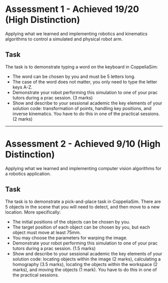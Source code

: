 # Assessment 1 - Achieved 19/20 (High Distinction)
Applying what we learned and implementing robotics and kinematics algorithms to control a simulated and physical robot arm.
## **Task** 
The task is to demonstrate typing a word on the keyboard in CoppeliaSim:
- The word can be chosen by you and must be 5 letters long.
- The case of the word does not matter, you only need to type the letter keys A-Z.
- Demonstrate your robot performing this simulation to one of your prac tutors during a prac session. (3 marks)
- Show and describe to your sessional academic the key elements of your solution code: transformation of points, handling key positions, and inverse kinematics. You have to do this in one of the practical sessions. (2 marks)

---

# Assessment 2 - Achieved 9/10 (High Distinction)
Applying what we learned and implementing computer vision algorithms for a robotics application.
## **Task**
The task is to demonstrate a pick-and-place task in CoppeliaSim. There are 5 objects in the scene that you will need to detect, and then move to a new location. More specifically:

- The initial positions of the objects can be chosen by you.
- The target position of each object can be chosen by you, but each object must move at least 75mm.
- You may choose the parameters for warping the image.
- Demonstrate your robot performing this simulation to one of your prac tutors during a prac session. (1.5 marks)
- Show and describe to your sessional academic the key elements of your solution code: locating objects within the image (2 marks), calculating a homography (3.5 marks), locating the objects within the workspace (2 marks), and moving the objects (1 mark). You have to do this in one of the practical sessions.
